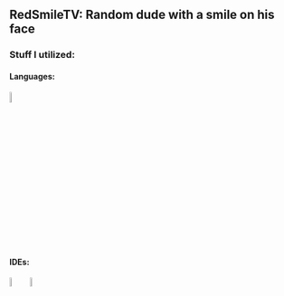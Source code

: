 ## RedSmileTV: Random dude with a smile on his face

### Stuff I utilized:
  
  #### Languages:
  <img src="https://raw.githubusercontent.com/yurijserrano/Github-Profile-Readme-Logos/master/programming%20languages/java.svg" width=7%>


  #### IDEs:
  <img src="https://raw.githubusercontent.com/yurijserrano/Github-Profile-Readme-Logos/master/text%20editors/vscode.svg" width=6.5% align="left">
  <img src="https://raw.githubusercontent.com/yurijserrano/Github-Profile-Readme-Logos/master/ides/intellij.svg" width=6.5% align="left">

<!--
**RedSmileTV/RedSmileTV** is a ✨ _special_ ✨ repository because its `README.md` (this file) appears on your GitHub profile.
-->
